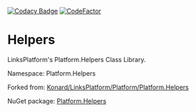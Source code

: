 [![Codacy Badge](https://api.codacy.com/project/badge/Grade/5ea39a5e48194aa3b9978e5c44cbb1e6)](https://app.codacy.com/app/drakonard/Helpers?utm_source=github.com&utm_medium=referral&utm_content=linksplatform/Helpers&utm_campaign=Badge_Grade_Dashboard)
[![CodeFactor](https://www.codefactor.io/repository/github/linksplatform/helpers/badge)](https://www.codefactor.io/repository/github/linksplatform/helpers)

# Helpers

LinksPlatform's Platform.Helpers Class Library.

Namespace: Platform.Helpers

Forked from: [Konard/LinksPlatform/Platform/Platform.Helpers](https://github.com/Konard/LinksPlatform/tree/3ccb1c67b0dc59c9a9ce11f555b93811fdb089cc/Platform/Platform.Helpers)

NuGet package: [Platform.Helpers](https://www.nuget.org/packages/Platform.Helpers)